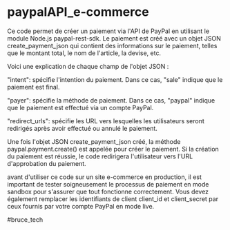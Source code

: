 # paypalAPI_e-commerce

Ce code permet de créer un paiement via l'API de PayPal en utilisant le module Node.js paypal-rest-sdk. Le paiement est créé avec un objet JSON create_payment_json qui contient des informations sur le paiement, telles que le montant total, le nom de l'article, la devise, etc.

Voici une explication de chaque champ de l'objet JSON :

"intent": spécifie l'intention du paiement. Dans ce cas, "sale" indique que le paiement est final.

"payer": spécifie la méthode de paiement. Dans ce cas, "paypal" indique que le paiement est effectué via un compte PayPal.

"redirect_urls": spécifie les URL vers lesquelles les utilisateurs seront redirigés après avoir effectué ou annulé le paiement.

Une fois l'objet JSON create_payment_json créé, la méthode paypal.payment.create() est appelée pour créer le paiement. Si la création du paiement est réussie, le code redirigera l'utilisateur vers l'URL d'approbation du paiement.

avant d'utiliser ce code sur un site e-commerce en production, il est important de tester soigneusement le processus de paiement en mode sandbox pour s'assurer que tout fonctionne correctement. Vous devez également remplacer les identifiants de client client_id et client_secret par ceux fournis par votre compte PayPal en mode live.

#bruce_tech
